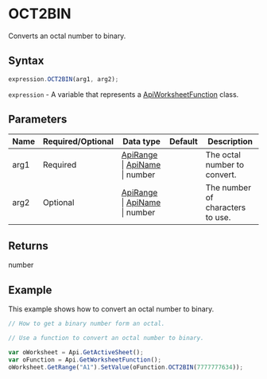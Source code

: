 # OCT2BIN

Converts an octal number to binary.

## Syntax

```javascript
expression.OCT2BIN(arg1, arg2);
```

`expression` - A variable that represents a [ApiWorksheetFunction](../ApiWorksheetFunction.md) class.

## Parameters

| **Name** | **Required/Optional** | **Data type** | **Default** | **Description** |
| ------------- | ------------- | ------------- | ------------- | ------------- |
| arg1 | Required | [ApiRange](../../ApiRange/ApiRange.md) \| [ApiName](../../ApiName/ApiName.md) \| number |  | The octal number to convert. |
| arg2 | Optional | [ApiRange](../../ApiRange/ApiRange.md) \| [ApiName](../../ApiName/ApiName.md) \| number |  | The number of characters to use. |

## Returns

number

## Example

This example shows how to convert an octal number to binary.

```javascript editor-xlsx
// How to get a binary number form an octal.

// Use a function to convert an octal number to binary.

var oWorksheet = Api.GetActiveSheet();
var oFunction = Api.GetWorksheetFunction();
oWorksheet.GetRange("A1").SetValue(oFunction.OCT2BIN(7777777634));
```
